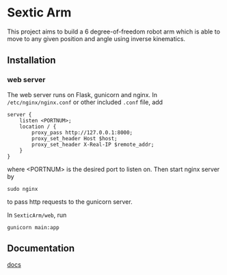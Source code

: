 # Sextic Arm
This project aims to build a 6 degree-of-freedom robot arm which is able to move to any given position and angle using inverse kinematics.

## Installation
### web server
The web server runs on Flask, gunicorn and nginx.
In `/etc/nginx/nginx.conf` or other included `.conf` file, add

    server {
        listen <PORTNUM>;
        location / {
            proxy_pass http://127.0.0.1:8000;
            proxy_set_header Host $host;
            proxy_set_header X-Real-IP $remote_addr;
        }
    }
        
where \<PORTNUM\> is the desired port to listen on.
Then start nginx server by

    sudo nginx
    
to pass http requests to the gunicorn server.

In `SexticArm/web`, run

    gunicorn main:app

## Documentation
[docs](docs/6DOF.pdf)